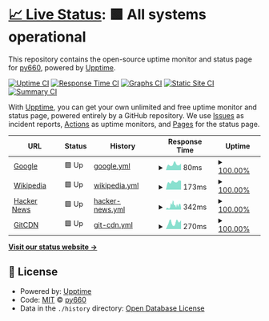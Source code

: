 # [📈 Live Status](https://py660.github.io/uptime): <!--live status--> **🟩 All systems operational**

This repository contains the open-source uptime monitor and status page for [py660](https://py660.github.io/uptime), powered by [Upptime](https://github.com/upptime/upptime).

[![Uptime CI](https://github.com/py660/uptime/workflows/Uptime%20CI/badge.svg)](https://github.com/py660/uptime/actions?query=workflow%3A%22Uptime+CI%22)
[![Response Time CI](https://github.com/py660/uptime/workflows/Response%20Time%20CI/badge.svg)](https://github.com/py660/uptime/actions?query=workflow%3A%22Response+Time+CI%22)
[![Graphs CI](https://github.com/py660/uptime/workflows/Graphs%20CI/badge.svg)](https://github.com/py660/uptime/actions?query=workflow%3A%22Graphs+CI%22)
[![Static Site CI](https://github.com/py660/uptime/workflows/Static%20Site%20CI/badge.svg)](https://github.com/py660/uptime/actions?query=workflow%3A%22Static+Site+CI%22)
[![Summary CI](https://github.com/py660/uptime/workflows/Summary%20CI/badge.svg)](https://github.com/py660/uptime/actions?query=workflow%3A%22Summary+CI%22)

With [Upptime](https://upptime.js.org), you can get your own unlimited and free uptime monitor and status page, powered entirely by a GitHub repository. We use [Issues](https://github.com/py660/uptime/issues) as incident reports, [Actions](https://github.com/py660/uptime/actions) as uptime monitors, and [Pages](https://py660.github.io/uptime) for the status page.

<!--start: status pages-->
<!-- This summary is generated by Upptime (https://github.com/upptime/upptime) -->
<!-- Do not edit this manually, your changes will be overwritten -->
<!-- prettier-ignore -->
| URL | Status | History | Response Time | Uptime |
| --- | ------ | ------- | ------------- | ------ |
| <img alt="" src="https://icons.duckduckgo.com/ip3/www.google.com.ico" height="13"> [Google](https://www.google.com) | 🟩 Up | [google.yml](https://github.com/py660/uptime/commits/HEAD/history/google.yml) | <details><summary><img alt="Response time graph" src="./graphs/google/response-time-week.png" height="20"> 80ms</summary><br><a href="https://py660.github.io/uptime/history/google"><img alt="Response time 115" src="https://img.shields.io/endpoint?url=https%3A%2F%2Fraw.githubusercontent.com%2Fpy660%2Fuptime%2FHEAD%2Fapi%2Fgoogle%2Fresponse-time.json"></a><br><a href="https://py660.github.io/uptime/history/google"><img alt="24-hour response time 88" src="https://img.shields.io/endpoint?url=https%3A%2F%2Fraw.githubusercontent.com%2Fpy660%2Fuptime%2FHEAD%2Fapi%2Fgoogle%2Fresponse-time-day.json"></a><br><a href="https://py660.github.io/uptime/history/google"><img alt="7-day response time 80" src="https://img.shields.io/endpoint?url=https%3A%2F%2Fraw.githubusercontent.com%2Fpy660%2Fuptime%2FHEAD%2Fapi%2Fgoogle%2Fresponse-time-week.json"></a><br><a href="https://py660.github.io/uptime/history/google"><img alt="30-day response time 102" src="https://img.shields.io/endpoint?url=https%3A%2F%2Fraw.githubusercontent.com%2Fpy660%2Fuptime%2FHEAD%2Fapi%2Fgoogle%2Fresponse-time-month.json"></a><br><a href="https://py660.github.io/uptime/history/google"><img alt="1-year response time 115" src="https://img.shields.io/endpoint?url=https%3A%2F%2Fraw.githubusercontent.com%2Fpy660%2Fuptime%2FHEAD%2Fapi%2Fgoogle%2Fresponse-time-year.json"></a></details> | <details><summary><a href="https://py660.github.io/uptime/history/google">100.00%</a></summary><a href="https://py660.github.io/uptime/history/google"><img alt="All-time uptime 100.00%" src="https://img.shields.io/endpoint?url=https%3A%2F%2Fraw.githubusercontent.com%2Fpy660%2Fuptime%2FHEAD%2Fapi%2Fgoogle%2Fuptime.json"></a><br><a href="https://py660.github.io/uptime/history/google"><img alt="24-hour uptime 100.00%" src="https://img.shields.io/endpoint?url=https%3A%2F%2Fraw.githubusercontent.com%2Fpy660%2Fuptime%2FHEAD%2Fapi%2Fgoogle%2Fuptime-day.json"></a><br><a href="https://py660.github.io/uptime/history/google"><img alt="7-day uptime 100.00%" src="https://img.shields.io/endpoint?url=https%3A%2F%2Fraw.githubusercontent.com%2Fpy660%2Fuptime%2FHEAD%2Fapi%2Fgoogle%2Fuptime-week.json"></a><br><a href="https://py660.github.io/uptime/history/google"><img alt="30-day uptime 100.00%" src="https://img.shields.io/endpoint?url=https%3A%2F%2Fraw.githubusercontent.com%2Fpy660%2Fuptime%2FHEAD%2Fapi%2Fgoogle%2Fuptime-month.json"></a><br><a href="https://py660.github.io/uptime/history/google"><img alt="1-year uptime 100.00%" src="https://img.shields.io/endpoint?url=https%3A%2F%2Fraw.githubusercontent.com%2Fpy660%2Fuptime%2FHEAD%2Fapi%2Fgoogle%2Fuptime-year.json"></a></details>
| <img alt="" src="https://icons.duckduckgo.com/ip3/en.wikipedia.org.ico" height="13"> [Wikipedia](https://en.wikipedia.org) | 🟩 Up | [wikipedia.yml](https://github.com/py660/uptime/commits/HEAD/history/wikipedia.yml) | <details><summary><img alt="Response time graph" src="./graphs/wikipedia/response-time-week.png" height="20"> 173ms</summary><br><a href="https://py660.github.io/uptime/history/wikipedia"><img alt="Response time 209" src="https://img.shields.io/endpoint?url=https%3A%2F%2Fraw.githubusercontent.com%2Fpy660%2Fuptime%2FHEAD%2Fapi%2Fwikipedia%2Fresponse-time.json"></a><br><a href="https://py660.github.io/uptime/history/wikipedia"><img alt="24-hour response time 27" src="https://img.shields.io/endpoint?url=https%3A%2F%2Fraw.githubusercontent.com%2Fpy660%2Fuptime%2FHEAD%2Fapi%2Fwikipedia%2Fresponse-time-day.json"></a><br><a href="https://py660.github.io/uptime/history/wikipedia"><img alt="7-day response time 173" src="https://img.shields.io/endpoint?url=https%3A%2F%2Fraw.githubusercontent.com%2Fpy660%2Fuptime%2FHEAD%2Fapi%2Fwikipedia%2Fresponse-time-week.json"></a><br><a href="https://py660.github.io/uptime/history/wikipedia"><img alt="30-day response time 188" src="https://img.shields.io/endpoint?url=https%3A%2F%2Fraw.githubusercontent.com%2Fpy660%2Fuptime%2FHEAD%2Fapi%2Fwikipedia%2Fresponse-time-month.json"></a><br><a href="https://py660.github.io/uptime/history/wikipedia"><img alt="1-year response time 209" src="https://img.shields.io/endpoint?url=https%3A%2F%2Fraw.githubusercontent.com%2Fpy660%2Fuptime%2FHEAD%2Fapi%2Fwikipedia%2Fresponse-time-year.json"></a></details> | <details><summary><a href="https://py660.github.io/uptime/history/wikipedia">100.00%</a></summary><a href="https://py660.github.io/uptime/history/wikipedia"><img alt="All-time uptime 100.00%" src="https://img.shields.io/endpoint?url=https%3A%2F%2Fraw.githubusercontent.com%2Fpy660%2Fuptime%2FHEAD%2Fapi%2Fwikipedia%2Fuptime.json"></a><br><a href="https://py660.github.io/uptime/history/wikipedia"><img alt="24-hour uptime 100.00%" src="https://img.shields.io/endpoint?url=https%3A%2F%2Fraw.githubusercontent.com%2Fpy660%2Fuptime%2FHEAD%2Fapi%2Fwikipedia%2Fuptime-day.json"></a><br><a href="https://py660.github.io/uptime/history/wikipedia"><img alt="7-day uptime 100.00%" src="https://img.shields.io/endpoint?url=https%3A%2F%2Fraw.githubusercontent.com%2Fpy660%2Fuptime%2FHEAD%2Fapi%2Fwikipedia%2Fuptime-week.json"></a><br><a href="https://py660.github.io/uptime/history/wikipedia"><img alt="30-day uptime 100.00%" src="https://img.shields.io/endpoint?url=https%3A%2F%2Fraw.githubusercontent.com%2Fpy660%2Fuptime%2FHEAD%2Fapi%2Fwikipedia%2Fuptime-month.json"></a><br><a href="https://py660.github.io/uptime/history/wikipedia"><img alt="1-year uptime 100.00%" src="https://img.shields.io/endpoint?url=https%3A%2F%2Fraw.githubusercontent.com%2Fpy660%2Fuptime%2FHEAD%2Fapi%2Fwikipedia%2Fuptime-year.json"></a></details>
| <img alt="" src="https://icons.duckduckgo.com/ip3/news.ycombinator.com.ico" height="13"> [Hacker News](https://news.ycombinator.com) | 🟩 Up | [hacker-news.yml](https://github.com/py660/uptime/commits/HEAD/history/hacker-news.yml) | <details><summary><img alt="Response time graph" src="./graphs/hacker-news/response-time-week.png" height="20"> 342ms</summary><br><a href="https://py660.github.io/uptime/history/hacker-news"><img alt="Response time 286" src="https://img.shields.io/endpoint?url=https%3A%2F%2Fraw.githubusercontent.com%2Fpy660%2Fuptime%2FHEAD%2Fapi%2Fhacker-news%2Fresponse-time.json"></a><br><a href="https://py660.github.io/uptime/history/hacker-news"><img alt="24-hour response time 159" src="https://img.shields.io/endpoint?url=https%3A%2F%2Fraw.githubusercontent.com%2Fpy660%2Fuptime%2FHEAD%2Fapi%2Fhacker-news%2Fresponse-time-day.json"></a><br><a href="https://py660.github.io/uptime/history/hacker-news"><img alt="7-day response time 342" src="https://img.shields.io/endpoint?url=https%3A%2F%2Fraw.githubusercontent.com%2Fpy660%2Fuptime%2FHEAD%2Fapi%2Fhacker-news%2Fresponse-time-week.json"></a><br><a href="https://py660.github.io/uptime/history/hacker-news"><img alt="30-day response time 286" src="https://img.shields.io/endpoint?url=https%3A%2F%2Fraw.githubusercontent.com%2Fpy660%2Fuptime%2FHEAD%2Fapi%2Fhacker-news%2Fresponse-time-month.json"></a><br><a href="https://py660.github.io/uptime/history/hacker-news"><img alt="1-year response time 286" src="https://img.shields.io/endpoint?url=https%3A%2F%2Fraw.githubusercontent.com%2Fpy660%2Fuptime%2FHEAD%2Fapi%2Fhacker-news%2Fresponse-time-year.json"></a></details> | <details><summary><a href="https://py660.github.io/uptime/history/hacker-news">100.00%</a></summary><a href="https://py660.github.io/uptime/history/hacker-news"><img alt="All-time uptime 100.00%" src="https://img.shields.io/endpoint?url=https%3A%2F%2Fraw.githubusercontent.com%2Fpy660%2Fuptime%2FHEAD%2Fapi%2Fhacker-news%2Fuptime.json"></a><br><a href="https://py660.github.io/uptime/history/hacker-news"><img alt="24-hour uptime 100.00%" src="https://img.shields.io/endpoint?url=https%3A%2F%2Fraw.githubusercontent.com%2Fpy660%2Fuptime%2FHEAD%2Fapi%2Fhacker-news%2Fuptime-day.json"></a><br><a href="https://py660.github.io/uptime/history/hacker-news"><img alt="7-day uptime 100.00%" src="https://img.shields.io/endpoint?url=https%3A%2F%2Fraw.githubusercontent.com%2Fpy660%2Fuptime%2FHEAD%2Fapi%2Fhacker-news%2Fuptime-week.json"></a><br><a href="https://py660.github.io/uptime/history/hacker-news"><img alt="30-day uptime 99.96%" src="https://img.shields.io/endpoint?url=https%3A%2F%2Fraw.githubusercontent.com%2Fpy660%2Fuptime%2FHEAD%2Fapi%2Fhacker-news%2Fuptime-month.json"></a><br><a href="https://py660.github.io/uptime/history/hacker-news"><img alt="1-year uptime 100.00%" src="https://img.shields.io/endpoint?url=https%3A%2F%2Fraw.githubusercontent.com%2Fpy660%2Fuptime%2FHEAD%2Fapi%2Fhacker-news%2Fuptime-year.json"></a></details>
| <img alt="" src="https://icons.duckduckgo.com/ip3/gitcdn.repl.co.ico" height="13"> [GitCDN](https://gitcdn.repl.co) | 🟩 Up | [git-cdn.yml](https://github.com/py660/uptime/commits/HEAD/history/git-cdn.yml) | <details><summary><img alt="Response time graph" src="./graphs/git-cdn/response-time-week.png" height="20"> 270ms</summary><br><a href="https://py660.github.io/uptime/history/git-cdn"><img alt="Response time 962" src="https://img.shields.io/endpoint?url=https%3A%2F%2Fraw.githubusercontent.com%2Fpy660%2Fuptime%2FHEAD%2Fapi%2Fgit-cdn%2Fresponse-time.json"></a><br><a href="https://py660.github.io/uptime/history/git-cdn"><img alt="24-hour response time 247" src="https://img.shields.io/endpoint?url=https%3A%2F%2Fraw.githubusercontent.com%2Fpy660%2Fuptime%2FHEAD%2Fapi%2Fgit-cdn%2Fresponse-time-day.json"></a><br><a href="https://py660.github.io/uptime/history/git-cdn"><img alt="7-day response time 270" src="https://img.shields.io/endpoint?url=https%3A%2F%2Fraw.githubusercontent.com%2Fpy660%2Fuptime%2FHEAD%2Fapi%2Fgit-cdn%2Fresponse-time-week.json"></a><br><a href="https://py660.github.io/uptime/history/git-cdn"><img alt="30-day response time 354" src="https://img.shields.io/endpoint?url=https%3A%2F%2Fraw.githubusercontent.com%2Fpy660%2Fuptime%2FHEAD%2Fapi%2Fgit-cdn%2Fresponse-time-month.json"></a><br><a href="https://py660.github.io/uptime/history/git-cdn"><img alt="1-year response time 962" src="https://img.shields.io/endpoint?url=https%3A%2F%2Fraw.githubusercontent.com%2Fpy660%2Fuptime%2FHEAD%2Fapi%2Fgit-cdn%2Fresponse-time-year.json"></a></details> | <details><summary><a href="https://py660.github.io/uptime/history/git-cdn">100.00%</a></summary><a href="https://py660.github.io/uptime/history/git-cdn"><img alt="All-time uptime 98.56%" src="https://img.shields.io/endpoint?url=https%3A%2F%2Fraw.githubusercontent.com%2Fpy660%2Fuptime%2FHEAD%2Fapi%2Fgit-cdn%2Fuptime.json"></a><br><a href="https://py660.github.io/uptime/history/git-cdn"><img alt="24-hour uptime 100.00%" src="https://img.shields.io/endpoint?url=https%3A%2F%2Fraw.githubusercontent.com%2Fpy660%2Fuptime%2FHEAD%2Fapi%2Fgit-cdn%2Fuptime-day.json"></a><br><a href="https://py660.github.io/uptime/history/git-cdn"><img alt="7-day uptime 100.00%" src="https://img.shields.io/endpoint?url=https%3A%2F%2Fraw.githubusercontent.com%2Fpy660%2Fuptime%2FHEAD%2Fapi%2Fgit-cdn%2Fuptime-week.json"></a><br><a href="https://py660.github.io/uptime/history/git-cdn"><img alt="30-day uptime 99.95%" src="https://img.shields.io/endpoint?url=https%3A%2F%2Fraw.githubusercontent.com%2Fpy660%2Fuptime%2FHEAD%2Fapi%2Fgit-cdn%2Fuptime-month.json"></a><br><a href="https://py660.github.io/uptime/history/git-cdn"><img alt="1-year uptime 98.56%" src="https://img.shields.io/endpoint?url=https%3A%2F%2Fraw.githubusercontent.com%2Fpy660%2Fuptime%2FHEAD%2Fapi%2Fgit-cdn%2Fuptime-year.json"></a></details>

<!--end: status pages-->

[**Visit our status website →**](https://py660.github.io/uptime)

## 📄 License

- Powered by: [Upptime](https://github.com/upptime/upptime)
- Code: [MIT](./LICENSE) © [py660](https://py660.github.io/uptime)
- Data in the `./history` directory: [Open Database License](https://opendatacommons.org/licenses/odbl/1-0/)
